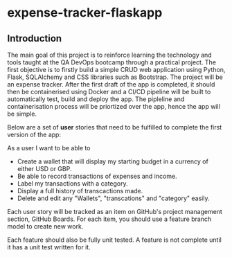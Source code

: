 # expense-tracker-flaskapp

## Introduction

The main goal of this project is to reinforce learning the technology and tools taught at the QA DevOps bootcamp through a practical project. The first objective is to firstly build a simple CRUD web application using Python, Flask, SQLAlchemy and CSS libraries such as Bootstrap. The project will be an expense tracker. After the first draft of the app is completed, it should then be containerised using Docker and a CI/CD pipeline will be built to automatically test, build and deploy the app.  The pipleline and containerisation process will be priortized over the app, hence the app will be simple. 

Below are a set of **user** stories that need to be fulfilled to complete the first version of the app:

As a user I want to be able to

- Create a wallet that will display my starting budget in a currency of either USD or GBP.
- Be able to record transactions of expenses and income. 
- Label my transactions with a category.
- Display a full history of transcactions made.
- Delete and edit any "Wallets", "transcations" and "category" easily. 

Each user story will be tracked as an item on GitHub's project management section, GitHub Boards.  For each item, you should use a feature branch model to create new work.

Each feature should also be fully unit tested. A feature is not complete until it has a unit test written for it.


